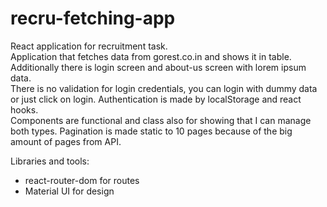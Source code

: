 # recru-fetching-app

React application for recruitment task.  
Application that fetches data from gorest.co.in and shows it in table. Additionally there is login screen and about-us screen with lorem ipsum data.  
There is no validation for login credentials, you can login with dummy data or just click on login. Authentication is made by localStorage and react hooks.  
Components are functional and class also for showing that I can manage both types. Pagination is made static to 10 pages because of the big amount of pages from API.

Libraries and tools:
- react-router-dom for routes
- Material UI for design
